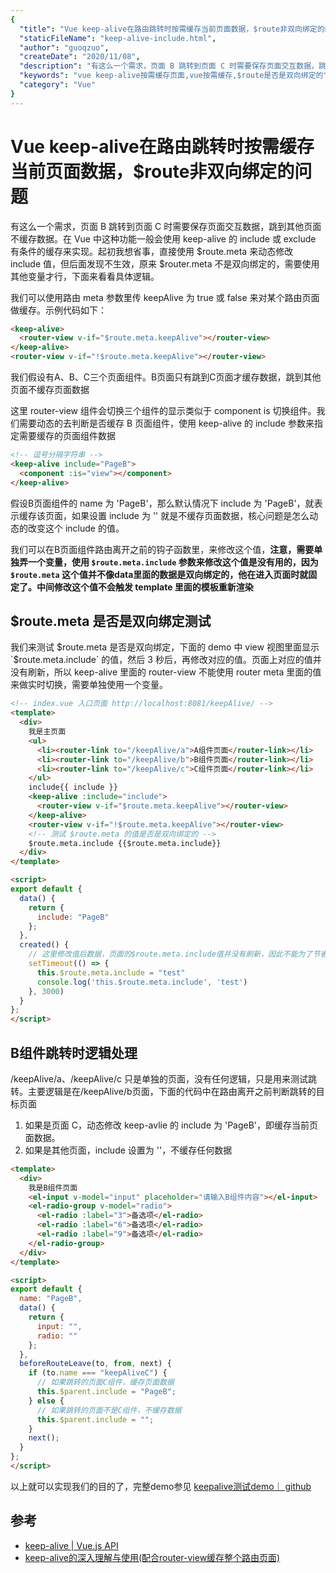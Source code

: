 ```yaml
---
{
  "title": "Vue keep-alive在路由跳转时按需缓存当前页面数据，$route非双向绑定的问题",
  "staticFileName": "keep-alive-include.html",
  "author": "guoqzuo",
  "createDate": "2020/11/08",
  "description": "有这么一个需求，页面 B 跳转到页面 C 时需要保存页面交互数据，跳到其他页面不缓存数据。在 Vue 中这种功能一般会使用 keep-alive 的 include 或 exclude 有条件的缓存来实现。起初我想省事，直接使用 $route.meta 来动态修改 include 值，但后面发现不生效，原来 $router.meta 不是双向绑定的，需要使用其他变量才行，下面来看看具体逻辑。",
  "keywords": "vue keep-alive按需缓存页面,vue按需缓存,$route是否是双向绑定的",
  "category": "Vue"
}
---
```

# Vue keep-alive在路由跳转时按需缓存当前页面数据，$route非双向绑定的问题

有这么一个需求，页面 B 跳转到页面 C 时需要保存页面交互数据，跳到其他页面不缓存数据。在 Vue 中这种功能一般会使用 keep-alive 的 include 或 exclude 有条件的缓存来实现。起初我想省事，直接使用 $route.meta 来动态修改 include 值，但后面发现不生效，原来 $router.meta 不是双向绑定的，需要使用其他变量才行，下面来看看具体逻辑。 

我们可以使用路由 meta 参数里传 keepAlive 为 true 或 false 来对某个路由页面做缓存。示例代码如下：

```html
<keep-alive>
  <router-view v-if="$route.meta.keepAlive"></router-view>
</keep-alive>
<router-view v-if="!$route.meta.keepAlive"></router-view>
```

我们假设有A、B、C三个页面组件。B页面只有跳到C页面才缓存数据，跳到其他页面不缓存页面数据

这里 router-view 组件会切换三个组件的显示类似于 component is 切换组件。我们需要动态的去判断是否缓存 B 页面组件，使用 keep-alive 的 include 参数来指定需要缓存的页面组件数据

```html
<!-- 逗号分隔字符串 -->
<keep-alive include="PageB">
  <component :is="view"></component>
</keep-alive>
```

假设B页面组件的 name 为 'PageB'，那么默认情况下 include 为 'PageB'，就表示缓存该页面，如果设置 include 为 '' 就是不缓存页面数据，核心问题是怎么动态的改变这个 include 的值。

我们可以在B页面组件路由离开之前的钩子函数里，来修改这个值，**注意，需要单独弄一个变量，使用 `$route.meta.include` 参数来修改这个值是没有用的，因为 `$route.meta` 这个值并不像data里面的数据是双向绑定的，他在进入页面时就固定了。中间修改这个值不会触发 template 里面的模板重新渲染**

## $route.meta 是否是双向绑定测试
我们来测试 $route.meta 是否是双向绑定，下面的 demo 中 view 视图里面显示 `$route.meta.include` 的值，然后 3 秒后，再修改对应的值。页面上对应的值并没有刷新，所以 keep-alive 里面的 router-view 不能使用 router meta 里面的值来做实时切换，需要单独使用一个变量。
```html
<!-- index.vue 入口页面 http://localhost:8081/keepAlive/ -->
<template>
  <div>
    我是主页面
    <ul>
      <li><router-link to="/keepAlive/a">A组件页面</router-link></li>
      <li><router-link to="/keepAlive/b">B组件页面</router-link></li>
      <li><router-link to="/keepAlive/c">C组件页面</router-link></li>
    </ul>
    include{{ include }}
    <keep-alive :include="include">
      <router-view v-if="$route.meta.keepAlive"></router-view>
    </keep-alive>
    <router-view v-if="!$route.meta.keepAlive"></router-view>
    <!-- 测试 $route.meta 的值是否是双向绑定的 -->
    $route.meta.include {{$route.meta.include}}
  </div>
</template>

<script>
export default {
  data() {
    return {
      include: "PageB"
    };
  },
  created() {
    // 这里修改值后数据，页面的$route.meta.include值并没有刷新，因此不能为了节省变量使用$route.meta来做include的控制
    setTimeout(() => {
      this.$route.meta.include = "test"
      console.log('this.$route.meta.include', 'test')
    }, 3000)
  }
};
</script>
```

## B组件跳转时逻辑处理
/keepAlive/a、/keepAlive/c 只是单独的页面，没有任何逻辑，只是用来测试跳转。主要逻辑是在/keepAlive/b页面，下面的代码中在路由离开之前判断跳转的目标页面
1. 如果是页面 C，动态修改 keep-avlie 的 include 为 'PageB'，即缓存当前页面数据。
2. 如果是其他页面，include 设置为 ''，不缓存任何数据

```html
<template>
  <div>
    我是B组件页面
    <el-input v-model="input" placeholder="请输入B组件内容"></el-input>
    <el-radio-group v-model="radio">
      <el-radio :label="3">备选项</el-radio>
      <el-radio :label="6">备选项</el-radio>
      <el-radio :label="9">备选项</el-radio>
    </el-radio-group>
  </div>
</template>

<script>
export default {
  name: "PageB",
  data() {
    return {
      input: "",
      radio: ""
    };
  },
  beforeRouteLeave(to, from, next) {
    if (to.name === "keepAliveC") {
      // 如果跳转的页面C组件，缓存页面数据
      this.$parent.include = "PageB";
    } else {
      // 如果跳转的页面不是C组件，不缓存数据
      this.$parent.include = "";
    }
    next();
  }
};
</script>
```

以上就可以实现我们的目的了，完整demo参见 [keepalive测试demo｜ github](https://github.com/zuoxiaobai/fedemo/tree/master/src/vuecli-demo/src/views/keepAlive)


## 参考
- [keep-alive | Vue.js API](https://cn.vuejs.org/v2/api/#keep-alive)
- [keep-alive的深入理解与使用(配合router-view缓存整个路由页面)](https://blog.csdn.net/agonie201218/article/details/82151457)